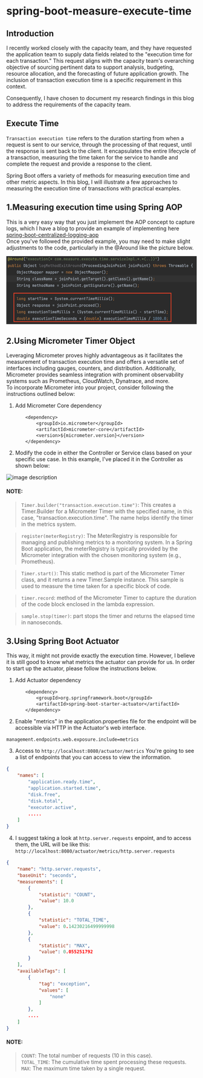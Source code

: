 # spring-boot-measure-execute-time
## Introduction
I recently worked closely with the capacity team, and they have requested the application team to supply data fields related to the "execution time for each transaction." This request aligns with the capacity team's overarching objective of sourcing pertinent data to support analysis, budgeting, resource allocation, and the forecasting of future application growth. The inclusion of transaction execution time is a specific requirement in this context.

Consequently, I have chosen to document my research findings in this blog to address the requirements of the capacity team.

## Execute Time
`Transaction execution time` refers to the duration starting from when a request is sent to our service, through the processing of that request, until the response is sent back to the client. It encapsulates the entire lifecycle of a transaction, measuring the time taken for the service to handle and complete the request and provide a response to the client.

Spring Boot offers a variety of methods for measuring execution time and other metric aspects. In this blog, I will illustrate a few approaches to measuring the execution time of transactions with practical examples.

## 1.Measuring execution time using Spring AOP
This is a very easy way that you just implement the AOP concept to capture logs, which I have a blog to provide an example of implementing here [spring-boot-centralized-logging-aop](https://github.com/santipabWannakiri/spring-boot-centralized-logging-aop)\
Once you've followed the provided example, you may need to make slight adjustments to the code, particularly in the @Around like the picture below.

<img src="images/capture-execute-time.png"  alt="image description" width="600" height="180">

## 2.Using Micrometer Timer Object
Leveraging Micrometer proves highly advantageous as it facilitates the measurement of transaction execution time and offers a versatile set of interfaces including gauges, counters, and distribution. Additionally, Micrometer provides seamless integration with prominent observability systems such as Prometheus, CloudWatch, Dynatrace, and more.\
To incorporate Micrometer into your project, consider following the instructions outlined below:

1. Add Micrometer Core dependency
 ```
        <dependency>
            <groupId>io.micrometer</groupId>
            <artifactId>micrometer-core</artifactId>
            <version>${micrometer.version}</version>
        </dependency>
 ```

2. Modify the code in either the Controller or Service class based on your specific use case. In this example, I've placed it in the Controller as shown below:

<img src="images/micrometer-example-code.png"  alt="image description" width="600" height="180">   

#### NOTE:
>`Timer.builder("transaction.execution.time")`: This creates a Timer.Builder for a Micrometer Timer with the specified name, in this case, "transaction.execution.time". The name helps identify the timer in the metrics system.

>`register(meterRegistry)`: The MeterRegistry is responsible for managing and publishing metrics to a monitoring system. In a Spring Boot application, the meterRegistry is typically provided by the Micrometer integration with the chosen monitoring system (e.g., Prometheus).

>`Timer.start()`: This static method is part of the Micrometer Timer class, and it returns a new Timer.Sample instance. This sample is used to measure the time taken for a specific block of code.

>`timer.record`: method of the Micrometer Timer to capture the duration of the code block enclosed in the lambda expression. 

>`sample.stop(timer)`: part stops the timer and returns the elapsed time in nanoseconds.

## 3.Using Spring Boot Actuator
This way, it might not provide exactly the execution time. However, I believe it is still good to know what metrics the actuator can provide for us. In order to start up the actuator, please follow the instructions below.

1. Add Actuator dependency
 ```
		<dependency>
			<groupId>org.springframework.boot</groupId>
			<artifactId>spring-boot-starter-actuator</artifactId>
		</dependency>
 ```

2. Enable "metrics" in the application.properties file for the endpoint will be accessible via HTTP in the Actuator's web interface.
 ```
management.endpoints.web.exposure.include=metrics
 ```

3. Access to `http://localhost:8080/actuator/metrics` You're going to see a list of endpoints that you can access to view the information.
```json
{
    "names": [
        "application.ready.time",
        "application.started.time",
        "disk.free",
        "disk.total",
        "executor.active",
        .....
    ]
}
```

4. I suggest taking a look at `http.server.requests` enpoint, and to access them, the URL will be like this: `http://localhost:8080/actuator/metrics/http.server.requests`

```json
{
    "name": "http.server.requests",
    "baseUnit": "seconds",
    "measurements": [
        {
            "statistic": "COUNT",
            "value": 10.0
        },
        {
            "statistic": "TOTAL_TIME",
            "value": 0.14230216499999998
        },
        {
            "statistic": "MAX",
            "value": 0.055251792
        }
    ],
    "availableTags": [
        {
            "tag": "exception",
            "values": [
                "none"
            ]
        },
        ....
    ]
}
```
#### NOTE: 
>`COUNT`: The total number of requests (10 in this case).\
>`TOTAL_TIME`: The cumulative time spent processing these requests.\
>`MAX`: The maximum time taken by a single request.

